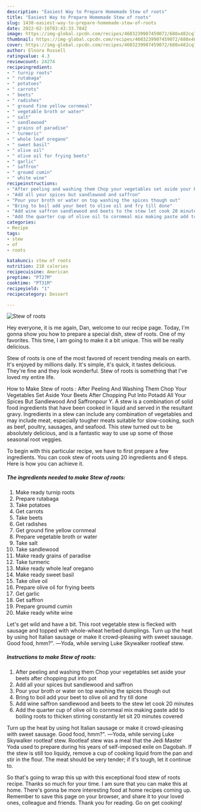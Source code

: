 ```yaml
---
description: "Easiest Way to Prepare Homemade Stew of roots"
title: "Easiest Way to Prepare Homemade Stew of roots"
slug: 1438-easiest-way-to-prepare-homemade-stew-of-roots
date: 2022-02-16T03:43:33.784Z
image: https://img-global.cpcdn.com/recipes/4603239907459072/680x482cq70/stew-of-roots-recipe-main-photo.jpg
thumbnail: https://img-global.cpcdn.com/recipes/4603239907459072/680x482cq70/stew-of-roots-recipe-main-photo.jpg
cover: https://img-global.cpcdn.com/recipes/4603239907459072/680x482cq70/stew-of-roots-recipe-main-photo.jpg
author: Elnora Russell
ratingvalue: 4.3
reviewcount: 24274
recipeingredient:
- " turnip roots"
- " rutabaga"
- " potatoes"
- " carrots"
- " beets"
- " radishes"
- " ground fine yellow cornmeal"
- " vegetable broth or water"
- " salt"
- " sandlewood"
- " grains of paradise"
- " turmeric"
- " whole leaf oregano"
- " sweet basil"
- " olive oil"
- " olive oil for frying beets"
- " garlic"
- " saffron"
- " groumd cumin"
- " white wine"
recipeinstructions:
- "After peeling and washing them Chop your vegetables set aside your beets after chopping put into pot"
- "Add all your spices but sandlewood and saffron"
- "Pour your broth or water on top washing the spices though out"
- "Bring to boil add your beet to olive oil and fry till done"
- "Add wine saffron sandlewood and beets to the stew let cook 20 minutes"
- "Add the quarter cup of olive oil to cornmeal mix making paste add to boiling roots to thicken stirring constantly let sit 20 minutes covered"
categories:
- Recipe
tags:
- stew
- of
- roots

katakunci: stew of roots 
nutrition: 210 calories
recipecuisine: American
preptime: "PT27M"
cooktime: "PT31M"
recipeyield: "1"
recipecategory: Dessert

---
```



![Stew of roots](https://img-global.cpcdn.com/recipes/4603239907459072/680x482cq70/stew-of-roots-recipe-main-photo.jpg)

Hey everyone, it is me again, Dan, welcome to our recipe page. Today, I'm gonna show you how to prepare a special dish, stew of roots. One of my favorites. This time, I am going to make it a bit unique. This will be really delicious.

Stew of roots is one of the most favored of recent trending meals on earth. It's enjoyed by millions daily. It's simple, it's quick, it tastes delicious. They're fine and they look wonderful. Stew of roots is something that I've loved my entire life.

How to Make Stew of roots : After Peeling And Washing Them Chop Your Vegetables Set Aside Your Beets After Chopping Put Into Potadd All Your Spices But Sandlewood And Saffronpour Y. A stew is a combination of solid food ingredients that have been cooked in liquid and served in the resultant gravy. Ingredients in a stew can include any combination of vegetables and may include meat, especially tougher meats suitable for slow-cooking, such as beef, poultry, sausages, and seafood. This stew turned out to be absolutely delicious, and is a fantastic way to use up some of those seasonal root veggies.


To begin with this particular recipe, we have to first prepare a few ingredients. You can cook stew of roots using 20 ingredients and 6 steps. Here is how you can achieve it.

<!--inarticleads1-->

##### The ingredients needed to make Stew of roots:

1. Make ready  turnip roots
1. Prepare  rutabaga
1. Take  potatoes
1. Get  carrots
1. Take  beets
1. Get  radishes
1. Get  ground fine yellow cornmeal
1. Prepare  vegetable broth or water
1. Take  salt
1. Take  sandlewood
1. Make ready  grains of paradise
1. Take  turmeric
1. Make ready  whole leaf oregano
1. Make ready  sweet basil
1. Take  olive oil
1. Prepare  olive oil for frying beets
1. Get  garlic
1. Get  saffron
1. Prepare  groumd cumin
1. Make ready  white wine


Let&#39;s get wild and have a bit. This root vegetable stew is flecked with sausage and topped with whole-wheat herbed dumplings. Turn up the heat by using hot Italian sausage or make it crowd-pleasing with sweet sausage. Good food, hmm?&#34;. ―Yoda, while serving Luke Skywalker rootleaf stew. 

<!--inarticleads2-->

##### Instructions to make Stew of roots:

1. After peeling and washing them Chop your vegetables set aside your beets after chopping put into pot
1. Add all your spices but sandlewood and saffron
1. Pour your broth or water on top washing the spices though out
1. Bring to boil add your beet to olive oil and fry till done
1. Add wine saffron sandlewood and beets to the stew let cook 20 minutes
1. Add the quarter cup of olive oil to cornmeal mix making paste add to boiling roots to thicken stirring constantly let sit 20 minutes covered


Turn up the heat by using hot Italian sausage or make it crowd-pleasing with sweet sausage. Good food, hmm?&#34;. ―Yoda, while serving Luke Skywalker rootleaf stew. Rootleaf stew was a meal that the Jedi Master Yoda used to prepare during his years of self-imposed exile on Dagobah. If the stew is still too liquidy, remove a cup of cooking liquid from the pan and stir in the flour. The meat should be very tender; if it&#39;s tough, let it continue to. 

So that's going to wrap this up with this exceptional food stew of roots recipe. Thanks so much for your time. I am sure that you can make this at home. There's gonna be more interesting food at home recipes coming up. Remember to save this page on your browser, and share it to your loved ones, colleague and friends. Thank you for reading. Go on get cooking!
